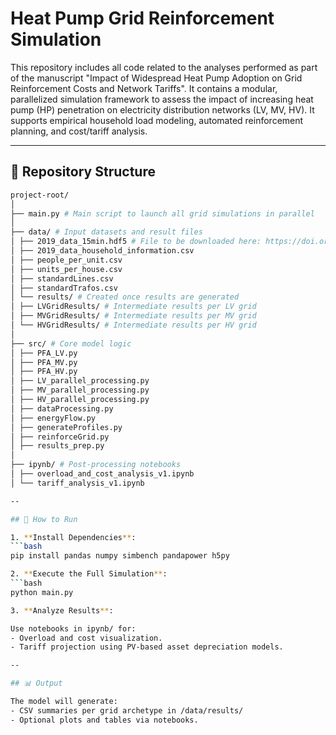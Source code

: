 # Heat Pump Grid Reinforcement Simulation

This repository includes all code related to the analyses performed as part of the manuscript "Impact of Widespread Heat Pump Adoption on Grid Reinforcement Costs and Network Tariffs". It contains a modular, parallelized simulation framework to assess the impact of increasing heat pump (HP) penetration on electricity distribution networks (LV, MV, HV). It supports empirical household load modeling, automated reinforcement planning, and cost/tariff analysis.

---

## 📁 Repository Structure

   ```bash
   project-root/
   │
   ├── main.py # Main script to launch all grid simulations in parallel
   │
   ├── data/ # Input datasets and result files
   │ ├── 2019_data_15min.hdf5 # File to be downloaded here: https://doi.org/10.5281/zenodo.5642902, file 2019_data_15min.hdf5
   │ ├── 2019_data_household_information.csv
   │ ├── people_per_unit.csv
   │ ├── units_per_house.csv
   │ ├── standardLines.csv
   │ ├── standardTrafos.csv
   │ └── results/ # Created once results are generated
   │ ├── LVGridResults/ # Intermediate results per LV grid
   │ ├── MVGridResults/ # Intermediate results per MV grid
   │ └── HVGridResults/ # Intermediate results per HV grid
   │
   ├── src/ # Core model logic
   │ ├── PFA_LV.py
   │ ├── PFA_MV.py
   │ ├── PFA_HV.py
   │ ├── LV_parallel_processing.py
   │ ├── MV_parallel_processing.py
   │ ├── HV_parallel_processing.py
   │ ├── dataProcessing.py
   │ ├── energyFlow.py
   │ ├── generateProfiles.py
   │ ├── reinforceGrid.py
   │ ├── results_prep.py
   │
   ├── ipynb/ # Post-processing notebooks
   │ ├── overload_and_cost_analysis_v1.ipynb
   │ └── tariff_analysis_v1.ipynb

--

## 🚀 How to Run

1. **Install Dependencies**:
   ```bash
   pip install pandas numpy simbench pandapower h5py

2. **Execute the Full Simulation**:
   ```bash
   python main.py

3. **Analyze Results**:

   Use notebooks in ipynb/ for:
   - Overload and cost visualization.
   - Tariff projection using PV-based asset depreciation models.
  
--

## 📊 Output

The model will generate:
- CSV summaries per grid archetype in /data/results/
- Optional plots and tables via notebooks.

